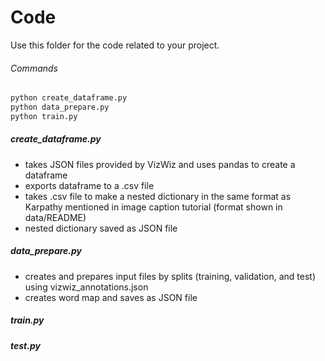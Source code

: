 # Code  

Use this folder for the code related to your project.  

###### Commands  
```bash
python create_dataframe.py
python data_prepare.py
python train.py
```   
##### create_dataframe.py  
- takes JSON files provided by VizWiz and uses pandas to create a dataframe  
- exports dataframe to a .csv file  
- takes .csv file to make a nested dictionary in the same format as Karpathy mentioned in image caption tutorial (format shown in data/README)
- nested dictionary saved as JSON file

##### data_prepare.py  
- creates and prepares input files by splits (training, validation, and test) using vizwiz_annotations.json
- creates word map and saves as JSON file

##### train.py  


##### test.py  